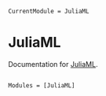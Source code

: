 ```@meta
CurrentModule = JuliaML
```

# JuliaML

Documentation for [JuliaML](https://github.com/erdosxx/JuliaML.jl).

```@index
```

```@autodocs
Modules = [JuliaML]
```
